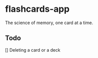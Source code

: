 # flashcards-app

The science of memory, one card at a time.

## Todo

[] Deleting a card or a deck
